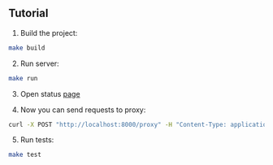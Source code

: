 ## Tutorial

1) Build the project:
```bash
make build
```

2) Run server:
```bash
make run 
```

3) Open status [page](http://localhost:8000/status)

4) Now you can send requests to proxy:
```bash
curl -X POST "http://localhost:8000/proxy" -H "Content-Type: application/json" -d '{"user": "username", "date": "2024-07-21"}'
```

5) Run tests:
```bash
make test
```